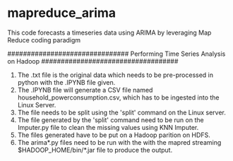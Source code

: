 # mapreduce_arima
This code forecasts a timeseries data using ARIMA by leveraging Map Reduce coding paradigm



############################### Performing Time Series Analysis on Hadoop ###################################

1. The .txt file is the original data which needs to be pre-processed in python with the .IPYNB file given.
2. The .IPYNB file will generate a CSV file named household_powerconsumption.csv, which has to be ingested into the Linux Server.
3. The file needs to be split using the 'split' command on the Linux server.
4. The file generated by the 'split' command need to be run on the Imputer.py file to clean the missing values using KNN Imputer.
5. The files generated have to be put on a Hadoop parition on HDFS.
6. The arima*.py files need to be run with the with the mapred streaming $HADOOP_HOME/bin/*.jar file to produce the output.
